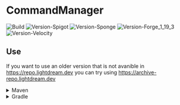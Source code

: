 # CommandManager

![Build](https://github.com/L1ghtDream/CommandManager/actions/workflows/build.yml/badge.svg)
![Version-Spigot](https://img.shields.io/badge/Version%20Spigot-3.4.8-red.svg)
![Version-Sponge](https://img.shields.io/badge/Version%20Sponge-2.4.8-red.svg)
![Version-Forge_1_19_3](https://img.shields.io/badge/Version%20Forge%201.19.3-2.4.8-red.svg)
![Version-Velocity](https://img.shields.io/badge/Version%20Velocity-2.4.8-red.svg)

## Use

If you want to use an older version that is not avanible in https://repo.lightdream.dev you can try using https://archive-repo.lightdream.dev

<details>
  <summary>Maven</summary><blockquote>
  <details><summary>repo.lightdream.dev</summary>

```xml
<repositories>
    <repository>
        <id>lightdream-repo</id>
        <url>https://repo.lightdream.dev/</url>
    </repository>
</repositories>
```

```xml
<dependenies>
    <dependency>
        <groupId>dev.lightdream</groupId>
        <artifactId>command-manager-spigot</artifactId>
        <version>3.4.8</version>
    </dependency>
    <dependency>
        <groupId>dev.lightdream</groupId>
        <artifactId>command-manager-sponge</artifactId>
        <version>2.4.8</version>
    </dependency>
    <dependency>
        <groupId>dev.lightdream</groupId>
        <artifactId>command-manager-forge-1-19-3</artifactId>
        <version>2.4.8</version>
    </dependency>
    <dependency>
        <groupId>dev.lightdream</groupId>
        <artifactId>command-manager-velocity</artifactId>
        <version>2.4.8</version>
    </dependency>
</dependenies>
```

  </details>

  <details><summary  style="padding-left:25px">jitpack.io</summary>

```xml
<repositories>
    <repository>
        <id>jitpack.io</id>
        <url>https://jitpack.io</url>
    </repository>
</repositories>
```

```xml
<dependencies>
    <dependency>
        <groupId>com.github.L1ghtDream</groupId>
        <artifactId>command-manager-spigot</artifactId>
        <version>3.4.8</version>
    </dependency>
    <dependency>
        <groupId>com.github.L1ghtDream</groupId>
        <artifactId>command-manager-sponge</artifactId>
        <version>2.4.8</version>
    </dependency>
    <dependency>
        <groupId>com.github.L1ghtDream</groupId>
        <artifactId>command-manager-forge-1-19-3</artifactId>
        <version>2.4.8</version>
    </dependency>
    <dependency>
        <groupId>com.github.L1ghtDream</groupId>
        <artifactId>command-manager-velocity</artifactId>
        <version>2.4.8</version>
    </dependency>
</dependencies>
```

</blockquote></details>

</details>

<details><summary>Gradle</summary><blockquote>

  <details><summary>Groovy</summary><blockquote>

  <details><summary>repo.lightdream.dev</summary>

```groovy
repositories {
    maven("https://repo.lightdream.dev/")
}
```

```groovy
dependencies {
    implementation "dev.lightdream:command-manager-spigot:3.4.8"
    implementation "dev.lightdream:command-manager-sponge:2.4.8"
    implementation "dev.lightdream:command-manager-forge-1-19-3:2.4.8"
    implementation "dev.lightdream:command-manager-velocity:2.4.8"
}
```
  </details>

  <details><summary>jitpack.io</summary>

```groovy
repositories {
    maven { url "https://jitpack.io" }
}
```

```groovy
dependencies {
    implementation "com.github.L1ghtDream:command-manager-spigot:3.4.8"
    implementation "com.github.L1ghtDream:command-manager-sponge:2.4.8"
    implementation "com.github.L1ghtDream:command-manager-forge-1-19-3:2.4.8"
    implementation "com.github.L1ghtDream:command-manager-velocity:2.4.8"
}
```
  </details>
</blockquote></details>

  <details>
    <summary>Kotlin</summary><blockquote>

  <details>
<summary>repo.lightdream.dev</summary>

```groovy
repositories {
    maven { url "https://repo.lightdream.dev/" }
}
```

```groovy
dependencies {
    implementation("dev.lightdream:command-manager-spigot:3.4.8")
    implementation("dev.lightdream:command-manager-sponge:2.4.8")
    implementation("dev.lightdream:command-manager-forge-1-19-3:2.4.8")
    implementation("dev.lightdream:command-manager-velocity:2.4.8")
}
```
  </details>
  <details>
  <summary style="padding-left:50px">jitpack.io</summary>

```kotlin
repositories {
    maven("https://jitpack.io")
}
```

```kotlin
dependencies {
    implementation("com.github.L1ghtDream:command-manager-spigot:3.4.8")
    implementation("com.github.L1ghtDream:command-manager-sponge:2.4.8")
    implementation("com.github.L1ghtDream:command-manager-forge-1-19-3:2.4.8")
    implementation("com.github.L1ghtDream:command-manager-velocity:2.4.8")
}
```



</details>

  </blockquote></details>

</blockquote></details>




